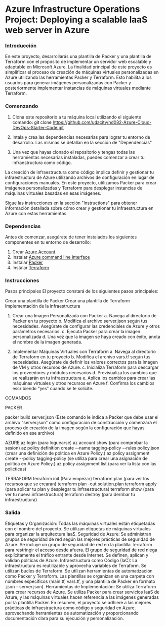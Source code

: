 # Azure Infrastructure Operations Project: Deploying a scalable IaaS web server in Azure

### Introducción
En este proyecto, desarrollarás una plantilla de Packer y una plantilla de Terraform con el propósito de implementar un servidor web escalable y adaptable en Microsoft Azure. La finalidad principal de este proyecto es simplificar el proceso de creación de máquinas virtuales personalizadas en Azure utilizando las herramientas Packer y Terraform. Esto habilita a los usuarios para generar imágenes personalizadas con Packer y posteriormente implementar instancias de máquinas virtuales mediante Terraform.

### Comenzando
1. Clona este repositorio a tu máquina local utilizando el siguiente comando:
git clone https://github.com/udacity/nd082-Azure-Cloud-DevOps-Starter-Code.git

2. Intala y crea las dependencias necesarias para lograr tu entorno de desarrollo. Las mismas se detallan en la sección de "Dependencias"

3. Una vez que hayas clonado el repositorio y tengas todas las herramientas necesarias instaladas, puedes comenzar a crear tu infraestructura como código.

La creación de infraestructura como código implica definir y gestionar tu infraestructura de Azure utilizando archivos de configuración en lugar de configuraciones manuales. En este proyecto, utilizamos Packer para crear imágenes personalizadas y Terraform para desplegar instancias de máquinas virtuales basadas en esas imágenes.

Sigue las instrucciones en la sección "Instructions" para obtener información detallada sobre cómo crear y gestionar tu infraestructura en Azure con estas herramientas.

### Dependencias
 Antes de comenzar, asegúrate de tener instalados los siguientes componentes en tu entorno de desarrollo:
1. Crear [Azure Account](https://portal.azure.com) 
2. Instalar [Azure command line interface](https://docs.microsoft.com/en-us/cli/azure/install-azure-cli?view=azure-cli-latest)
3. Instalar [Packer](https://www.packer.io/downloads)
4. Instalar [Terraform](https://www.terraform.io/downloads.html)

### Instrucciones

Pasos principales
El proyecto constará de los siguientes pasos principales:

Crear una plantilla de Packer
Crear una plantilla de Terraform
Implementación de la infraestructura

1. Crear una Imagen Personalizada con Packer
a. Navega al directorio de Packer en tu proyecto
b. Modifica el archivo server.json según tus necesidades. Asegúrate de configurar las credenciales de Azure y otros parámetros necesarios.
c. Ejecuta Packer para crear la imagen personalizada
d. Una vez que la imagen se haya creado con éxito, anota el nombre de la imagen generada.

2. Implementar Máquinas Virtuales con Terraform
a. Navega al directorio de Terraform en tu proyecto
b. Modifica el archivo vars.tf según tus necesidades. Asegúrate de definir los valores correctos para la imagen de VM y otros recursos de Azure.
c. Inicializa Terraform para descargar los proveedores y módulos necesarios
d. Previsualiza los cambios que se realizarán en tu infraestructura
e. Aplica los cambios para crear las máquinas virtuales y otros recursos en Azure
f. Confirma los cambios escribiendo "yes" cuando se te solicite.

COMANDOS 

PACKER

packer build server.json (Este comando le indica a Packer que debe usar el archivo "server.json" como configuración de construcción y comenzará el proceso de creación de la imagen según la configuración que hayas definido en ese archivo)

AZURE
az login (para loguearse)
az account show (para comprobar la sesion)
az policy definition create --name tagging-policy --rules policy.json (crear una definición de política en Azure Policy.)
az policy assignment create --policy tagging-policy (se utiliza para crear una asignación de política en Azure Policy.)
az policy assignment list (para ver la lista con las policticas)

TERRAFORM
terraform init (Para empezar)
terraform plan (para ver los recursos que se crearan)
terraform plan -out solution.plan
terraform apply (para aplicar tu plan y desplegar tu infraestructura)
terraform show (para ver tu nueva infraestructura)
terraform destroy (para derribar tu infraestructura)

### Salida
Etiquetas y Organización:
Todas las máquinas virtuales están etiquetadas con el nombre del proyecto.
Se utilizan etiquetas de máquinas virtuales para organizar la arquitectura IaaS.
Seguridad de Azure:
Se administran grupos de seguridad de red según las mejores prácticas de seguridad de Azure.
Se incluye un grupo de seguridad de red en la plantilla Terraform para restringir el acceso desde afuera.
El grupo de seguridad de red niega explícitamente el tráfico entrante desde Internet.
Se definen, aplican y validan políticas de Azure.
Infraestructura como Código (IaC):
La infraestructura es reutilizable y aprovecha variables de Terraform.
Se utilizan bucles de Terraform.
Se utilizan herramientas de automatización como Packer y Terraform.
Las plantillas se organizan en una carpeta con nombres específicos (main.tf, vars.tf, y una plantilla de Packer en formato .json - server.json).
Herramientas de Implementación:
Se utiliza Terraform para crear recursos de Azure.
Se utiliza Packer para crear servicios IaaS de Azure, y las máquinas virtuales hacen referencia a las imágenes generadas por la plantilla Packer.
En resumen, el proyecto se adhiere a las mejores prácticas de infraestructura como código y seguridad en Azure, aprovechando herramientas de automatización y proporcionando documentación clara para su ejecución y personalización.

